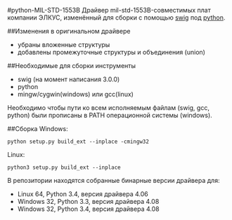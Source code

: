 #python-MIL-STD-1553B
Драйвер mil-std-1553B-совместимых плат компании ЭЛКУС, изменённый для сборки с помощью [swig](http://www.swig.org) под [python](http://www.python.org).

##Изменения в оригинальном драйвере
* убраны вложенные структуры
* добавлены промежуточные структуры и объединения (union)

##Необходимые для сборки инструменты
* swig (на момент написания 3.0.0)
* python
* mingw/cygwin(windows) или gcc(linux)

Необходимо чтобы пути ко всем исполняемым файлам (swig, gcc, python) были прописаны в PATH операционной системы (windows).

##Сборка
Windows:
```
python setup.py build_ext --inplace -cmingw32
```

Linux:
```
python3 setup.py build_ext --inplace
```

В репозитории находятся собранные бинарные версии драйвера для:
* Linux 64, Python 3.4, версия драйвера 4.06
* Windows 32, Python 3.3, версия драйвера 4.08
* Windows 32, Python 3.4, версия драйвера 4.08